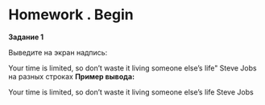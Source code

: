 # Homework . Begin 
<div>
<b>Задание 1</b>
<p>Выведите на экран надпись: </p>
 <quote>Your time is limited, so don’t waste it living someone else’s life" Steve Jobs на разных строках </quote>
<b>Пример вывода: </b>
<p>Your time is limited,
    so don’t waste it
     living someone else’s life
      Steve Jobs</p>
</div>
